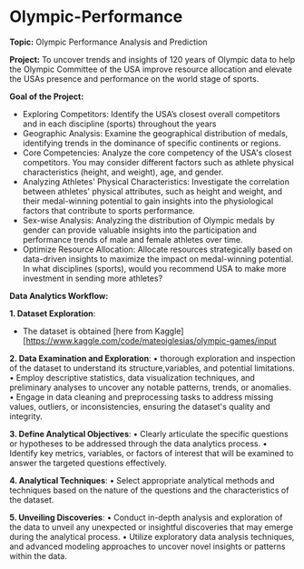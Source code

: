 # Olympic-Performance

**Topic:** Olympic Performance Analysis and Prediction


**Project:** To uncover trends and insights of 120 years of Olympic data to help the Olympic Committee of the USA improve resource allocation and elevate the USAs presence and performance on the world stage of sports.


**Goal of the Project:** 
- Exploring Competitors: Identify the USA’s closest overall competitors and in each discipline
(sports) throughout the years
- Geographic Analysis: Examine the geographical distribution of medals, identifying trends in the
dominance of specific continents or regions.
- Core Competencies: Analyze the core competency of the USA's closest competitors. You may
consider different factors such as athlete physical characteristics (height, and weight), age, and
gender.
- Analyzing Athletes' Physical Characteristics: Investigate the correlation between athletes'
physical attributes, such as height and weight, and their medal-winning potential to gain insights
into the physiological factors that contribute to sports performance.
- Sex-wise Analysis: Analyzing the distribution of Olympic medals by gender can provide valuable
insights into the participation and performance trends of male and female athletes over time.
-  Optimize Resource Allocation: Allocate resources strategically based on data-driven insights to
maximize the impact on medal-winning potential. In what disciplines (sports), would you
recommend USA to make more investment in sending more athletes? 

**Data Analytics Workflow:** 

**1. Dataset Exploration**: 
- The dataset is obtained [here from Kaggle][https://www.kaggle.com/code/mateoiglesias/olympic-games/input

**2. Data Examination and Exploration**:
   • thorough exploration and inspection of the dataset to understand its structure,variables, and potential limitations.
   • Employ descriptive statistics, data visualization techniques, and preliminary analyses to uncover any notable patterns, trends, or 
     anomalies.
   • Engage in data cleaning and preprocessing tasks to address missing values, outliers, or inconsistencies, ensuring the dataset's quality 
     and integrity.
     
**3. Define Analytical Objectives**:
   • Clearly articulate the specific questions or hypotheses to be addressed through the data analytics process.
   • Identify key metrics, variables, or factors of interest that will be examined to answer the targeted questions effectively.

**4. Analytical Techniques**:
   • Select appropriate analytical methods and techniques based on the nature of the questions and
the characteristics of the dataset.

**5. Unveiling Discoveries**:
   • Conduct in-depth analysis and exploration of the data to unveil any unexpected or insightful
discoveries that may emerge during the analytical process.
   • Utilize exploratory data analysis techniques, and advanced modeling approaches to uncover novel insights or patterns within the data.
   
